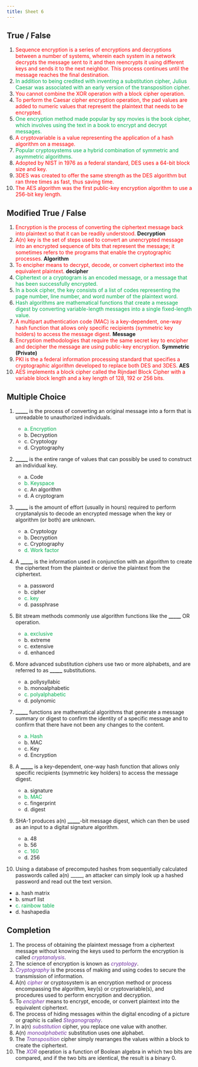 ```yaml
---
title: Sheet 6
---
```

## **True / False**

1. <span style="color:rgb(255, 0, 0)">Sequence encryption is a series of encryptions and decryptions between a number of systems, wherein each system in a network decrypts the message sent to it and then reencrypts it using different keys and sends it to the next neighbor. This process continues until the message reaches the final destination.</span>
2. <span style="color:rgb(0, 176, 80)">In addition to being credited with inventing a substitution cipher, Julius Caesar was associated with an early version of the transposition cipher.</span>
3. <span style="color:rgb(255, 0, 0)">You cannot combine the XOR operation with a block cipher operation.</span>
4. <span style="color:rgb(255, 0, 0)">To perform the Caesar cipher encryption operation, the pad values are added to numeric values that represent the plaintext that needs to be encrypted.</span>
5. <span style="color:rgb(0, 176, 80)">One encryption method made popular by spy movies is the book cipher, which involves using the text in a book to encrypt and decrypt messages.</span>
6. <span style="color:rgb(255, 0, 0)">A cryptovariable is a value representing the application of a hash algorithm on a message.</span>
7. <span style="color:rgb(0, 176, 80)">Popular cryptosystems use a hybrid combination of symmetric and asymmetric algorithms.</span>
8. <span style="color:rgb(255, 0, 0)">Adopted by NIST in 1976 as a federal standard, DES uses a 64-bit block size and key.</span>
9. <span style="color:rgb(255, 0, 0)">3DES was created to offer the same strength as the DES algorithm but ran three times as fast, thus saving time.</span>
10. <span style="color:rgb(255, 0, 0)">The AES algorithm was the first public-key encryption algorithm to use a 256-bit key length.</span>
## **Modified True / False**

1. <span style="color:rgb(255, 0, 0)">Encryption is the process of converting the ciphertext message back into plaintext so that it can be readily understood. </span>**Decryption**
2. <span style="color:rgb(255, 0, 0)">A(n) key is the set of steps used to convert an unencrypted message into an encrypted sequence of bits that represent the message; it sometimes refers to the programs that enable the cryptographic processes.</span> **Algorithm**
3. <span style="color:rgb(255, 0, 0)">To encipher means to decrypt, decode, or convert ciphertext into the equivalent plaintext.</span> **decipher**
4. <span style="color:rgb(0, 176, 80)">Ciphertext or a cryptogram is an encoded message, or a message that has been successfully encrypted. </span>
5. <span style="color:rgb(0, 176, 80)">In a book cipher, the key consists of a list of codes representing the page number, line number, and word number of the plaintext word. </span>
6. <span style="color:rgb(0, 176, 80)">Hash algorithms are mathematical functions that create a message digest by converting variable-length messages into a single fixed-length value. </span>
7. <span style="color:rgb(255, 0, 0)">A multipart authentication code (MAC) is a key-dependent, one-way hash function that allows only specific recipients (symmetric key holders) to access the message digest.</span> **Message**
8. <span style="color:rgb(255, 0, 0)">Encryption methodologies that require the same secret key to encipher and decipher the message are using public-key encryption.</span> **Symmetric (Private)**
9. <span style="color:rgb(255, 0, 0)">PKI is the a federal information processing standard that specifies a cryptographic algorithm developed to replace both DES and 3DES.</span> **AES**
10. <span style="color:rgb(255, 0, 0)">AES implements a block cipher called the Rijndael Block Cipher with a variable block length and a key length of 128, 192 or 256 bits.</span> 
## **Multiple Choice**

1. **_____** is the process of converting an original message into a form that is unreadable to unauthorized individuals.
   - <span style="color:rgb(0, 176, 80)">a. Encryption</span>
   - b. Decryption
   - c. Cryptology
   - d. Cryptography

2. **_____** is the entire range of values that can possibly be used to construct an individual key.
   - a. Code
   - <span style="color:rgb(0, 176, 80)">b. Keyspace</span>
   - c. An algorithm
   - d. A cryptogram

3. **_____** is the amount of effort (usually in hours) required to perform cryptanalysis to decode an encrypted message when the key or algorithm (or both) are unknown.
   - a. Cryptology
   - b. Decryption
   - c. Cryptography
   - <span style="color:rgb(0, 176, 80)">d. Work factor</span>

4. A **_____** is the information used in conjunction with an algorithm to create the ciphertext from the plaintext or derive the plaintext from the ciphertext.
   - a. password
   - b. cipher
   - <span style="color:rgb(0, 176, 80)">c. key</span>
   - d. passphrase

5. Bit stream methods commonly use algorithm functions like the **_____** OR operation.
   - <span style="color:rgb(0, 176, 80)">a. exclusive</span>
   - b. extreme
   - c. extensive
   - d. enhanced

6. More advanced substitution ciphers use two or more alphabets, and are referred to as **_____** substitutions.
   - a. pollysyllabic
   - b. monoalphabetic
   - <span style="color:rgb(0, 176, 80)">c. polyalphabetic</span>
   - d. polynomic

7. **_____** functions are mathematical algorithms that generate a message summary or digest to confirm the identity of a specific message and to confirm that there have not been any changes to the content.
   - <span style="color:rgb(0, 176, 80)">a. Hash</span>
   - b. MAC
   - c. Key
   - d. Encryption

8. A **_____** is a key-dependent, one-way hash function that allows only specific recipients (symmetric key holders) to access the message digest.
   - a. signature
   - <span style="color:rgb(0, 176, 80)">b. MAC</span>
   - c. fingerprint
   - d. digest

9. SHA-1 produces a(n) **_____**-bit message digest, which can then be used as an input to a digital signature algorithm.
   - a. 48
   - b. 56
   - <span style="color:rgb(0, 176, 80)">c. 160</span>
   - d. 256

10. Using a database of precomputed hashes from sequentially calculated passwords called a(n) _____, an attacker can simply look up a hashed password and read out the text version.
- a. hash matrix
- b. smurf list
- <span style="color:rgb(0, 176, 80)">c. rainbow table</span>
- d. hashapedia

## **Completion**

1. The process of obtaining the plaintext message from a ciphertext message without knowing the keys used to perform the encryption is called <span style="color:rgb(112, 48, 160)">_cryptanalysis_</span>.
2. The science of encryption is known as <span style="color:rgb(112, 48, 160)">_cryptology_</span>.
3. <span style="color:rgb(112, 48, 160)">_Cryptography_</span> is the process of making and using codes to secure the transmission of information.
4. A(n) <span style="color:rgb(112, 48, 160)">_cipher_</span> or cryptosystem is an encryption method or process encompassing the algorithm, key(s) or cryptovariable(s), and procedures used to perform encryption and decryption.
5. To <span style="color:rgb(112, 48, 160)">_encipher_</span> means to encrypt, encode, or convert plaintext into the equivalent ciphertext.
6. The process of hiding messages within the digital encoding of a picture or graphic is called <span style="color:rgb(112, 48, 160)">_Steganography_</span>.
7. In a(n) <span style="color:rgb(112, 48, 160)">_substitution_</span> cipher, you replace one value with another.
8. A(n) <span style="color:rgb(112, 48, 160)">_monoalphabetic_</span> substitution uses one alphabet.
9. The <span style="color:rgb(112, 48, 160)">_Transposition_</span> cipher simply rearranges the values within a block to create the ciphertext.
10. The <span style="color:rgb(112, 48, 160)">_XOR_</span> operation is a function of Boolean algebra in which two bits are compared, and if the two bits are identical, the result is a binary 0.
